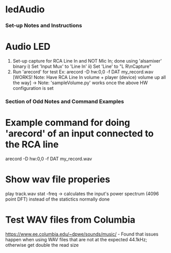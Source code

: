 # ledAudio

### Set-up Notes and Instructions ###
# Audio LED
1) Set-up capture for RCA Line In and NOT Mic In; done using 'alsamixer' binary
	i) Set 'Input Mux' to 'Line In'
	ii) Set 'Line' to "L	R\nCapture"
2) Run 'arecord' for test
	Ex: arecord -D hw:0,0 -f DAT my_record.wav
[WORKS! Note: Have RCA Line In volume + player (device) volume up all the way]
	-> Note: 'sampleVolume.py' works once the above HW configuration is set

### Section of Odd Notes and Command Examples ###

# Example command for doing 'arecord' of an input connected to the RCA line
arecord -D hw:0,0 -f DAT my_record.wav

# Show wav file properies
play track.wav stat -freq
	-> calculates the input's power spectrum (4096 point DFT) instead of the statictics normally done


# Test WAV files from Columbia
https://www.ee.columbia.edu/~dpwe/sounds/music/
	- Found that issues happen when using WAV files that are not at the expected 44.1kHz; otherwise get double the read size
